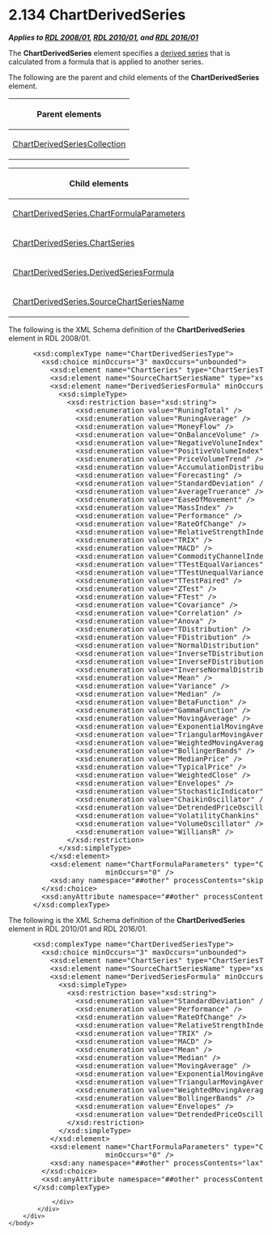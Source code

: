 <html dir="LTR" xmlns:mshelp="http://msdn.microsoft.com/mshelp" xmlns:ddue="http://ddue.schemas.microsoft.com/authoring/2003/5" xmlns:xlink="http://www.w3.org/1999/xlink" xmlns:tool="http://www.microsoft.com/tooltip">
    <head>
        <meta http-equiv="Content-Type" content="text/html; CHARSET=utf-8"></meta>
        <meta name="save" content="history"></meta>
        <title>2.134 ChartDerivedSeries</title>
        <xml>
            <mshelp:toctitle title="2.134 ChartDerivedSeries"></mshelp:toctitle>
            <mshelp:rltitle title="[MS-RDL]: ChartDerivedSeries"></mshelp:rltitle>
            <mshelp:keyword index="A" term="1d639ad1-8e24-45ec-8dcb-8b6163780a36"></mshelp:keyword>
            <mshelp:attr name="DCSext.ContentType" value="open specification"></mshelp:attr>
            <mshelp:attr name="AssetID" value="1d639ad1-8e24-45ec-8dcb-8b6163780a36"></mshelp:attr>
            <mshelp:attr name="TopicType" value="kbRef"></mshelp:attr>
            <mshelp:attr name="DCSext.Title" value="[MS-RDL]: ChartDerivedSeries" />
        </xml>
    </head>
    <body>
        <div id="header">
            <h1 class="heading">2.134 ChartDerivedSeries</h1>
        </div>
        <div id="mainSection">
            <div id="mainBody">
                <div id="allHistory" class="saveHistory"></div>
                <div id="sectionSection0" class="section" name="collapseableSection">
                    

<p><b><i>Applies to </i></b><a href="1e855f94-4617-47e4-b89e-0856c6cb420f.html"><b><i>RDL 2008/01</i></b></a><b><i>,
</i></b><a href="3428e690-a348-4ec7-8a6a-8efb42d2cdee.html"><b><i>RDL 2010/01</i></b></a><b><i>,
and </i></b><a href="52ce3983-2bfc-4e72-9359-42aaf5fe4509.html"><b><i>RDL 2016/01</i></b></a></p>

<p>The <b>ChartDerivedSeries</b> element specifies a <a href="b2482b3f-74ab-4ca8-a9e5-c07955011743.html#gt_89c358f5-76c6-44a4-89af-56e4fe1feef4">derived series</a> that is
calculated from a formula that is applied to another series.</p>

<p>The following are the parent and child elements of the <b>ChartDerivedSeries</b>
element.</p>

<table>
 <thead>
  <tr>
   <th>
   <p>Parent elements</p>
   </th>
  </tr>
 </thead>
 <tr>
  <td>
  <p><a href="4b2b7f4e-90f3-415b-9e7d-89b2b5ac04ba.html">ChartDerivedSeriesCollection</a></p>
  </td>
 </tr>
</table>

<p> </p>

<table>
 <thead>
  <tr>
   <th>
   <p>Child elements</p>
   </th>
  </tr>
 </thead>
 <tr>
  <td>
  <p><a href="cda8e81a-b71a-49f5-8d93-21946cba1e1a.html">ChartDerivedSeries.ChartFormulaParameters</a>
  </p>
  </td>
 </tr>
 <tr>
  <td>
  <p><a href="bfd3c607-c1f9-481c-bb0d-39816e8955bd.html">ChartDerivedSeries.ChartSeries</a>
  </p>
  </td>
 </tr>
 <tr>
  <td>
  <p><a href="e4158671-1c55-4d63-bc88-e5ce6c47d429.html">ChartDerivedSeries.DerivedSeriesFormula</a>
  </p>
  </td>
 </tr>
 <tr>
  <td>
  <p><a href="8f648c92-eba7-4254-ac79-3054cf89c15b.html">ChartDerivedSeries.SourceChartSeriesName</a>
  </p>
  </td>
 </tr>
</table>

<p>The following is the XML Schema definition of the <b>ChartDerivedSeries</b>
element in RDL 2008/01.</p>

<dl>
<dd>
<div><pre> &lt;xsd:complexType name=&quot;ChartDerivedSeriesType&quot;&gt;
   &lt;xsd:choice minOccurs=&quot;3&quot; maxOccurs=&quot;unbounded&quot;&gt;
     &lt;xsd:element name=&quot;ChartSeries&quot; type=&quot;ChartSeriesType&quot; minOccurs=&quot;1&quot; /&gt;
     &lt;xsd:element name=&quot;SourceChartSeriesName&quot; type=&quot;xsd:string&quot; minOccurs=&quot;1&quot; /&gt;
     &lt;xsd:element name=&quot;DerivedSeriesFormula&quot; minOccurs=&quot;1&quot;&gt;
       &lt;xsd:simpleType&gt;
         &lt;xsd:restriction base=&quot;xsd:string&quot;&gt;
           &lt;xsd:enumeration value=&quot;RuningTotal&quot; /&gt;
           &lt;xsd:enumeration value=&quot;RuningAverage&quot; /&gt;
           &lt;xsd:enumeration value=&quot;MoneyFlow&quot; /&gt;
           &lt;xsd:enumeration value=&quot;OnBalanceVolume&quot; /&gt;
           &lt;xsd:enumeration value=&quot;NegativeVoluneIndex&quot; /&gt;
           &lt;xsd:enumeration value=&quot;PositiveVolumeIndex&quot; /&gt;
           &lt;xsd:enumeration value=&quot;PriceVolumeTrend&quot; /&gt;
           &lt;xsd:enumeration value=&quot;AccumulationDistribution&quot; /&gt;
           &lt;xsd:enumeration value=&quot;Forecasting&quot; /&gt;
           &lt;xsd:enumeration value=&quot;StandardDeviation&quot; /&gt;
           &lt;xsd:enumeration value=&quot;AverageTruerance&quot; /&gt;
           &lt;xsd:enumeration value=&quot;EaseOfMovement&quot; /&gt;
           &lt;xsd:enumeration value=&quot;MassIndex&quot; /&gt;
           &lt;xsd:enumeration value=&quot;Performance&quot; /&gt;
           &lt;xsd:enumeration value=&quot;RateOfChange&quot; /&gt;
           &lt;xsd:enumeration value=&quot;RelativeStrengthIndex&quot; /&gt;
           &lt;xsd:enumeration value=&quot;TRIX&quot; /&gt;
           &lt;xsd:enumeration value=&quot;MACD&quot; /&gt;
           &lt;xsd:enumeration value=&quot;CommodityChannelIndex&quot; /&gt;
           &lt;xsd:enumeration value=&quot;TTestEqualVariances&quot; /&gt;
           &lt;xsd:enumeration value=&quot;TTestUnequalVariances&quot; /&gt;
           &lt;xsd:enumeration value=&quot;TTestPaired&quot; /&gt;
           &lt;xsd:enumeration value=&quot;ZTest&quot; /&gt;
           &lt;xsd:enumeration value=&quot;FTest&quot; /&gt;
           &lt;xsd:enumeration value=&quot;Covariance&quot; /&gt;
           &lt;xsd:enumeration value=&quot;Correlation&quot; /&gt;
           &lt;xsd:enumeration value=&quot;Anova&quot; /&gt;
           &lt;xsd:enumeration value=&quot;TDistribution&quot; /&gt;
           &lt;xsd:enumeration value=&quot;FDistribution&quot; /&gt;
           &lt;xsd:enumeration value=&quot;NormalDistribution&quot; /&gt;
           &lt;xsd:enumeration value=&quot;InverseTDistribution&quot; /&gt;
           &lt;xsd:enumeration value=&quot;InverseFDistribution&quot; /&gt;
           &lt;xsd:enumeration value=&quot;InverseNormalDistribution&quot; /&gt;
           &lt;xsd:enumeration value=&quot;Mean&quot; /&gt;
           &lt;xsd:enumeration value=&quot;Variance&quot; /&gt;
           &lt;xsd:enumeration value=&quot;Median&quot; /&gt;
           &lt;xsd:enumeration value=&quot;BetaFunction&quot; /&gt;
           &lt;xsd:enumeration value=&quot;GammaFunction&quot; /&gt;
           &lt;xsd:enumeration value=&quot;MovingAverage&quot; /&gt;
           &lt;xsd:enumeration value=&quot;ExponentialMovingAverage&quot; /&gt;
           &lt;xsd:enumeration value=&quot;TriangularMovingAverage&quot; /&gt;
           &lt;xsd:enumeration value=&quot;WeightedMovingAverage&quot; /&gt;
           &lt;xsd:enumeration value=&quot;BollingerBands&quot; /&gt;
           &lt;xsd:enumeration value=&quot;MedianPrice&quot; /&gt;
           &lt;xsd:enumeration value=&quot;TypicalPrice&quot; /&gt;
           &lt;xsd:enumeration value=&quot;WeightedClose&quot; /&gt;
           &lt;xsd:enumeration value=&quot;Envelopes&quot; /&gt;
           &lt;xsd:enumeration value=&quot;StochasticIndicator&quot; /&gt;
           &lt;xsd:enumeration value=&quot;ChaikinOscillator&quot; /&gt;
           &lt;xsd:enumeration value=&quot;DetrendedPriceOscillator&quot; /&gt;
           &lt;xsd:enumeration value=&quot;VolatilityChankins&quot; /&gt;
           &lt;xsd:enumeration value=&quot;VolumeOscillator&quot; /&gt;
           &lt;xsd:enumeration value=&quot;WilliansR&quot; /&gt;
         &lt;/xsd:restriction&gt;
       &lt;/xsd:simpleType&gt;
     &lt;/xsd:element&gt;
     &lt;xsd:element name=&quot;ChartFormulaParameters&quot; type=&quot;ChartFormulaParametersType&quot; 
                  minOccurs=&quot;0&quot; /&gt;
     &lt;xsd:any namespace=&quot;##other&quot; processContents=&quot;skip&quot; /&gt;
   &lt;/xsd:choice&gt;
   &lt;xsd:anyAttribute namespace=&quot;##other&quot; processContents=&quot;skip&quot; /&gt;
 &lt;/xsd:complexType&gt;
</pre></div>
</dd></dl>

<p>The following is the XML Schema definition of the <b>ChartDerivedSeries</b>
element in RDL 2010/01 and RDL 2016/01.</p>

<dl>
<dd>
<div><pre> &lt;xsd:complexType name=&quot;ChartDerivedSeriesType&quot;&gt;
   &lt;xsd:choice minOccurs=&quot;3&quot; maxOccurs=&quot;unbounded&quot;&gt;
     &lt;xsd:element name=&quot;ChartSeries&quot; type=&quot;ChartSeriesType&quot; minOccurs=&quot;1&quot; /&gt;
     &lt;xsd:element name=&quot;SourceChartSeriesName&quot; type=&quot;xsd:string&quot; minOccurs=&quot;1&quot; /&gt;
     &lt;xsd:element name=&quot;DerivedSeriesFormula&quot; minOccurs=&quot;1&quot;&gt;
       &lt;xsd:simpleType&gt;
         &lt;xsd:restriction base=&quot;xsd:string&quot;&gt;
           &lt;xsd:enumeration value=&quot;StandardDeviation&quot; /&gt;
           &lt;xsd:enumeration value=&quot;Performance&quot; /&gt;
           &lt;xsd:enumeration value=&quot;RateOfChange&quot; /&gt;
           &lt;xsd:enumeration value=&quot;RelativeStrengthIndex&quot; /&gt;
           &lt;xsd:enumeration value=&quot;TRIX&quot; /&gt;
           &lt;xsd:enumeration value=&quot;MACD&quot; /&gt;
           &lt;xsd:enumeration value=&quot;Mean&quot; /&gt;
           &lt;xsd:enumeration value=&quot;Median&quot; /&gt;
           &lt;xsd:enumeration value=&quot;MovingAverage&quot; /&gt;
           &lt;xsd:enumeration value=&quot;ExponentialMovingAverage&quot; /&gt;
           &lt;xsd:enumeration value=&quot;TriangularMovingAverage&quot; /&gt;
           &lt;xsd:enumeration value=&quot;WeightedMovingAverage&quot; /&gt;
           &lt;xsd:enumeration value=&quot;BollingerBands&quot; /&gt;
           &lt;xsd:enumeration value=&quot;Envelopes&quot; /&gt;
           &lt;xsd:enumeration value=&quot;DetrendedPriceOscillator&quot; /&gt;
         &lt;/xsd:restriction&gt;
       &lt;/xsd:simpleType&gt;
     &lt;/xsd:element&gt;
     &lt;xsd:element name=&quot;ChartFormulaParameters&quot; type=&quot;ChartFormulaParametersType&quot; 
                  minOccurs=&quot;0&quot; /&gt;
     &lt;xsd:any namespace=&quot;##other&quot; processContents=&quot;lax&quot; /&gt;
   &lt;/xsd:choice&gt;
   &lt;xsd:anyAttribute namespace=&quot;##other&quot; processContents=&quot;lax&quot; /&gt;
 &lt;/xsd:complexType&gt;
</pre></div>
</dd></dl>


                </div>
            </div>
        </div>
    </body>
</html>